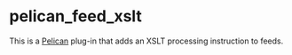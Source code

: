 # pelican_feed_xslt

This is a [Pelican](https://github.com/getpelican/pelican/) plug-in that adds
an XSLT processing instruction to feeds.
